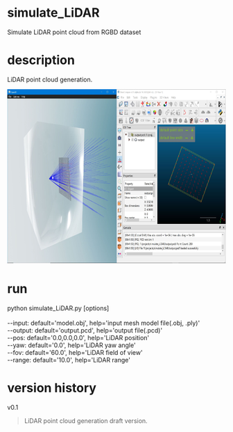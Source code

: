 # simulate_LiDAR
Simulate LiDAR point cloud from RGBD dataset

# description
LiDAR point cloud generation.</br>
<p align="center">
<img height="400" src="https://github.com/mac999/simulate_LiDAR/blob/main/doc/result1.JPG"/>
</p>

# run
python simulate_LiDAR.py [options]</br></br>
--input: default='model.obj', help='input mesh model file(.obj, .ply)'</br>
--output: default='output.pcd', help='output file(.pcd)'</br>
--pos: default='0.0,0.0,0.0', help='LiDAR position'</br>
--yaw: default='0.0', help='LiDAR yaw angle'</br>
--fov: default='60.0', help='LiDAR field of view'</br>
--range: default='10.0', help='LiDAR range'</br>

# version history
v0.1</br>
> LiDAR point cloud generation draft version.
